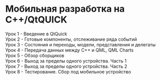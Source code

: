 # Мобильная разработка на С++/QtQUICK

Урок 1 - Введение в QtQuick  
Урок 2 - Готовые компоненты, отслеживание ряда событий  
Урок 3 - Состояния и переходы, модели, представления и делегаты  
Урок 4 - Передача данных между C++ и QML, QML Charts  
Урок 5 - Обзор сборщиков  
Урок 6 - Выход за пределы одного устройства. Часть 1  
Урок 7 - Выход за пределы одного устройства. Часть 2  
Урок 8 - Тестирование. Сбор под мобильное устройство  
